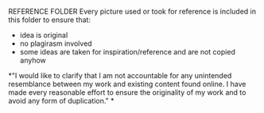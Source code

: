 REFERENCE FOLDER
Every picture used or took for reference is included in this folder to ensure that: 
- idea is original
- no plagirasm involved
- some ideas are taken for inspiration/reference and are not copied anyhow

*"I would like to clarify that I am not accountable for any unintended resemblance between my work and existing content found online. I have made every reasonable effort to ensure the originality of my work and to avoid any form of duplication." *
